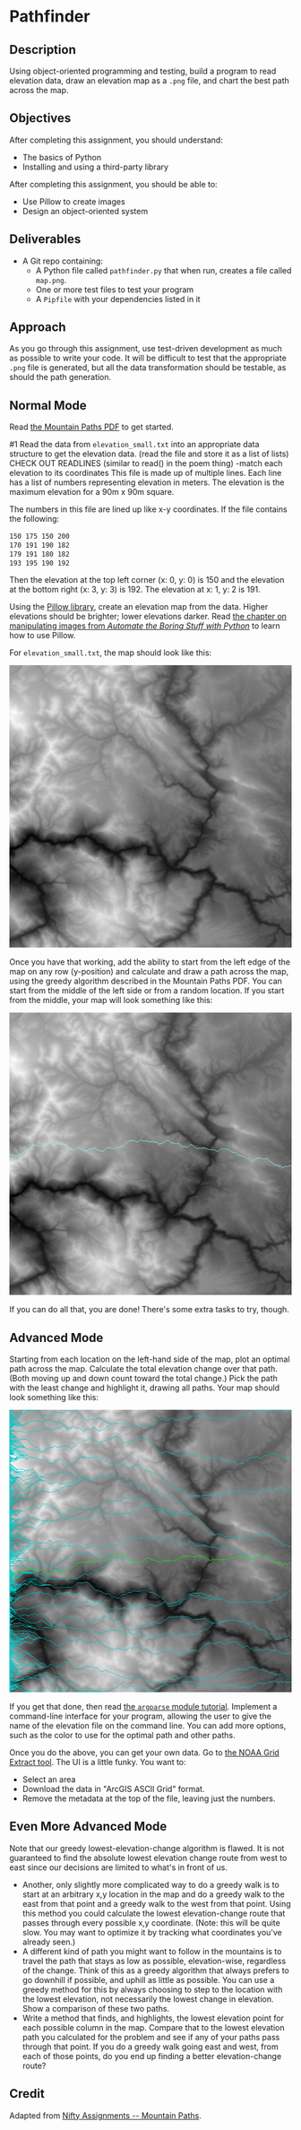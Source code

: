 # Pathfinder

## Description

Using object-oriented programming and testing, build a program to read elevation data, draw an elevation map as a `.png` file, and chart the best path across the map.

## Objectives

After completing this assignment, you should understand:

- The basics of Python
- Installing and using a third-party library

After completing this assignment, you should be able to:

- Use Pillow to create images
- Design an object-oriented system

## Deliverables

- A Git repo containing:
  - A Python file called `pathfinder.py` that when run, creates a file called `map.png`.
  - One or more test files to test your program
  - A `Pipfile` with your dependencies listed in it

## Approach

As you go through this assignment, use test-driven development as much as possible to write your code. It will be difficult to test that the appropriate `.png` file is generated, but all the data transformation should be testable, as should the path generation.

## Normal Mode

Read [the Mountain Paths PDF](MountainPaths.pdf) to get started.

#1 
Read the data from `elevation_small.txt` into an appropriate data structure to get the elevation data. (read the file and store it as a list of lists)
CHECK OUT READLINES (similar to read() in the poem thing)
-match each elevation to its coordinates
 This file is made up of multiple lines. Each line has a list of numbers representing elevation in meters. The elevation is the maximum elevation for a 90m x 90m square.

The numbers in this file are lined up like x-y coordinates. If the file contains the following:

```
150 175 150 200
170 191 190 182
179 191 180 182
193 195 190 192
```

Then the elevation at the top left corner (x: 0, y: 0) is 150 and the elevation at the bottom right (x: 3, y: 3) is 192. The elevation at x: 1, y: 2 is 191.

Using the [Pillow library](https://pillow.readthedocs.io/en/3.0.x/index.html), create an elevation map from the data. Higher elevations should be brighter; lower elevations darker. Read [the chapter on manipulating images from _Automate the Boring Stuff with Python_](https://automatetheboringstuff.com/chapter17/) to learn how to use Pillow.

For `elevation_small.txt`, the map should look like this:

![map without path](samples/map_alone.png)

Once you have that working, add the ability to start from the left edge of the map on any row (y-position) and calculate and draw a path across the map, using the greedy algorithm described in the Mountain Paths PDF. You can start from the middle of the left side or from a random location. If you start from the middle, your map will look something like this:

![map with path](samples/map_with_path.png)

If you can do all that, you are done! There's some extra tasks to try, though.

## Advanced Mode

Starting from each location on the left-hand side of the map, plot an optimal path across the map. Calculate the total elevation change over that path. (Both moving up and down count toward the total change.) Pick the path with the least change and highlight it, drawing all paths. Your map should look something like this:

![map with all paths](samples/map_with_all_paths.png)

If you get that done, then read [the `argparse` module tutorial](https://docs.python.org/3.7/howto/argparse.html). Implement a command-line interface for your program, allowing the user to give the name of the elevation file on the command line. You can add more options, such as the color to use for the optimal path and other paths.

Once you do the above, you can get your own data. Go to [the NOAA Grid Extract tool](http://maps.ngdc.noaa.gov/viewers/wcs-client/). The UI is a little funky. You want to:

- Select an area
- Download the data in "ArcGIS ASCII Grid" format.
- Remove the metadata at the top of the file, leaving just the numbers.

## Even More Advanced Mode

Note that our greedy lowest-elevation-change algorithm is flawed. It is not guaranteed to find the absolute lowest elevation change route from west to east since our decisions are limited to what's in front of us.

- Another, only slightly more complicated way to do a greedy walk is to start at an arbitrary x,y location in the map and do a greedy walk to the east from that point and a greedy walk to the west from that point. Using this method you could calculate the lowest elevation-change route that passes through every possible x,y coordinate. (Note: this will be quite slow. You may want to optimize it by tracking what coordinates you've already seen.)
- A different kind of path you might want to follow in the mountains is to travel the path that stays as low as possible, elevation-wise, regardless of the change. Think of this as a greedy algorithm that always prefers to go downhill if possible, and uphill as little as possible. You can use a greedy method for this by always choosing to step to the location with the lowest elevation, not necessarily the lowest change in elevation. Show a comparison of these two paths.
- Write a method that finds, and highlights, the lowest elevation point for each possible column in the map. Compare that to the lowest elevation path you calculated for the problem and see if any of your paths pass through that point. If you do a greedy walk going east and west, from each of those points, do you end up finding a better elevation-change route?

## Credit

Adapted from [Nifty Assignments -- Mountain Paths](http://nifty.stanford.edu/2016/franke-mountain-paths/).
